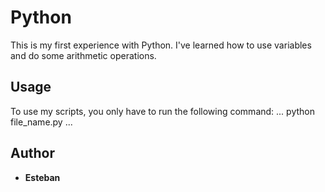 # Python
 This is my first experience with Python. I've learned how to use variables and do some arithmetic operations.

 ## Usage
 To use my scripts, you only have to run the following command:
 ...
 python file_name.py
 ...

 ## Author
 - **Esteban**